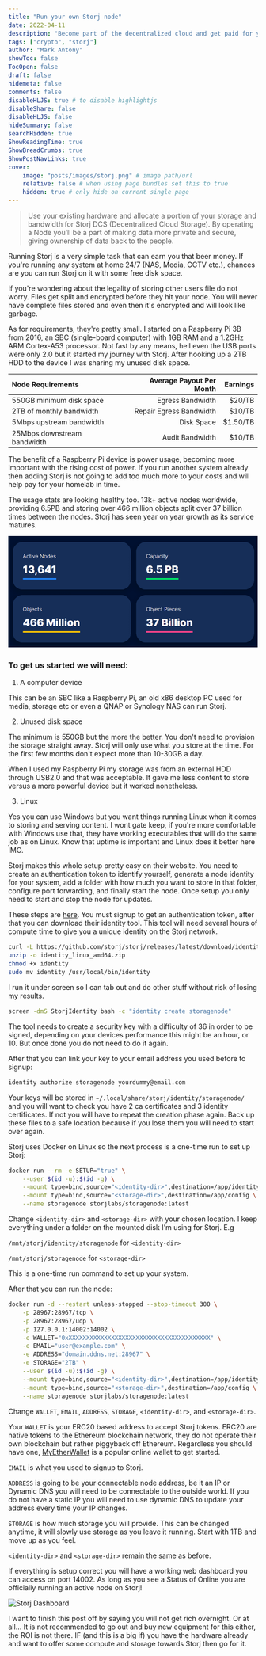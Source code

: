 ```yaml
---
title: "Run your own Storj node"
date: 2022-04-11
description: "Become part of the decentralized cloud and get paid for your extra bandwidth and storage capacity."
tags: ["crypto", "storj"]
author: "Mark Antony"
showToc: false
TocOpen: false
draft: false
hidemeta: false
comments: false
disableHLJS: true # to disable highlightjs
disableShare: false
disableHLJS: false
hideSummary: false
searchHidden: true
ShowReadingTime: true
ShowBreadCrumbs: true
ShowPostNavLinks: true
cover:
    image: "posts/images/storj.png" # image path/url
    relative: false # when using page bundles set this to true
    hidden: true # only hide on current single page
---
```


> Use your existing hardware and allocate a portion of your storage and bandwidth for Storj DCS (Decentralized Cloud Storage). By operating a Node you’ll be a part of making data more private and secure, giving ownership of data back to the people.

Running Storj is a very simple task that can earn you that beer money. If you're running any system at home 24/7 (NAS, Media, CCTV etc.), chances are you can run Storj on it with some free disk space.

If you're wondering about the legality of storing other users file do not worry. Files get split and encrypted before they hit your node. You will never have complete files stored and even then it's encrypted and will look like garbage.

As for requirements, they're pretty small. I started on a Raspberry Pi 3B from 2016, an SBC (single-board computer) with 1GB RAM and a 1.2GHz ARM Cortex-A53 processor. Not fast by any means, hell even the USB ports were only 2.0 but it started my journey with Storj. After hooking up a 2TB HDD to the device I was sharing my unused disk space.

|Node Requirements||Average Payout Per Month|Earnings|
|:---|---|---:|---:|
|550GB minimum disk space||Egress Bandwidth|$20/TB|
|2TB of monthly bandwidth||Repair Egress Bandwidth|$10/TB|
|5Mbps upstream bandwidth||Disk Space|$1.50/TB|
|25Mbps downstream bandwidth||Audit Bandwidth|$10/TB|

The benefit of a Raspberry Pi device is power usage, becoming more important with the rising cost of power. If you run another system already then adding Storj is not going to add too much more to your costs and will help pay for your homelab in time.

The usage stats are looking healthy too. 13k+ active nodes worldwide, providing 6.5PB and storing over 466 million objects split over 37 billion times between the nodes. Storj has seen year on year growth as its service matures.

![Storj stats](images/storj.stats.png)

### To get us started we will need:
1. A computer device

This can be an SBC like a Raspberry Pi, an old x86 desktop PC used for media, storage etc or even a QNAP or Synology NAS can run Storj.

2. Unused disk space

The minimum is 550GB but the more the better. You don't need to provision the storage straight away. Storj will only use what you store at the time. For the first few months don't expect more than 10-30GB a day.

When I used my Raspberry Pi my storage was from an external HDD through USB2.0 and that was acceptable. It gave me less content to store versus a more powerful device but it worked nonetheless.

3. Linux

Yes you can use Windows but you want things running Linux when it comes to storing and serving content. I wont gate keep, if you're more comfortable with Windows use that, they have working executables that will do the same job as on Linux. Know that uptime is important and Linux does it better here IMO.


Storj makes this whole setup pretty easy on their website. You need to create an authentication token to identify yourself, generate a node identity for your system, add a folder with how much you want to store in that folder, configure port forwarding, and finally start the node. Once setup you only need to start and stop the node for updates.

These steps are [here](https://www.storj.io/host-a-node). You must signup to get an authentication token, after that you can download their identity tool. This tool will need several hours of compute time to give you a unique identity on the Storj network.

```bash
curl -L https://github.com/storj/storj/releases/latest/download/identity_linux_amd64.zip -o identity_linux_amd64.zip
unzip -o identity_linux_amd64.zip
chmod +x identity
sudo mv identity /usr/local/bin/identity
```
I run it under screen so I can tab out and do other stuff without risk of losing my results.
```bash
screen -dmS StorjIdentity bash -c "identity create storagenode"
```
The tool needs to create a security key with a difficulty of 36 in order to be signed, depending on your devices performance this might be an hour, or 10. But once done you do not need to do it again.

After that you can link your key to your email address you used before to signup:

```bash
identity authorize storagenode yourdummy@email.com
```

Your keys will be stored in ```~/.local/share/storj/identity/storagenode/``` and you will want to check you have 2 ca certificates and 3 identity certificates. If not you will have to repeat the creation phase again. Back up these files to a safe location because if you lose them you will need to start over again.

Storj uses Docker on Linux so the next process is a one-time run to set up Storj:

```bash
docker run --rm -e SETUP="true" \
    --user $(id -u):$(id -g) \
    --mount type=bind,source="<identity-dir>",destination=/app/identity \
    --mount type=bind,source="<storage-dir>",destination=/app/config \
    --name storagenode storjlabs/storagenode:latest
```

Change ```<identity-dir>``` and ```<storage-dir>``` with your chosen location. I keep everything under a folder on the mounted disk I'm using for Storj. E.g

```/mnt/storj/identity/storagenode``` for ```<identity-dir>```

```/mnt/storj/storagenode``` for ```<storage-dir>```

This is a one-time run command to set up your system.

After that you can run the node:

```bash
docker run -d --restart unless-stopped --stop-timeout 300 \
    -p 28967:28967/tcp \
    -p 28967:28967/udp \
    -p 127.0.0.1:14002:14002 \
    -e WALLET="0xXXXXXXXXXXXXXXXXXXXXXXXXXXXXXXXXXXXXXXXX" \
    -e EMAIL="user@example.com" \
    -e ADDRESS="domain.ddns.net:28967" \
    -e STORAGE="2TB" \
    --user $(id -u):$(id -g) \
    --mount type=bind,source="<identity-dir>",destination=/app/identity \
    --mount type=bind,source="<storage-dir>",destination=/app/config \
    --name storagenode storjlabs/storagenode:latest
```

Change ```WALLET```, ```EMAIL```, ```ADDRESS```, ```STORAGE```, ```<identity-dir>```, and ```<storage-dir>```.

Your ```WALLET``` is your ERC20 based address to accept Storj tokens. ERC20 are native tokens to the Ethereum blockchain network, they do not operate their own blockchain but rather piggyback off Ethereum. Regardless you should have one, [MyEtherWallet](https://www.myetherwallet.com/) is a popular online wallet to get started.

```EMAIL``` is what you used to signup to Storj.

```ADDRESS``` is going to be your connectable node address, be it an IP or Dynamic DNS you will need to be connectable to the outside world. If you do not have a static IP you will need to use dynamic DNS to update your address every time your IP changes.

```STORAGE``` is how much storage you will provide. This can be changed anytime, it will slowly use storage as you leave it running. Start with 1TB and move up as you feel.

```<identity-dir>``` and ```<storage-dir>``` remain the same as before.

If everything is setup correct you will have a working web dashboard you can access on port 14002. As long as you see a Status of Online you are officially running an active node on Storj!

![Storj Dashboard](images/storj.dashboard.png)

I want to finish this post off by saying you will not get rich overnight. Or at all... It is not recommended to go out and buy new equipment for this either, the ROI is not there. IF (and this is a big if) you have the hardware already and want to offer some compute and storage towards Storj then go for it.
